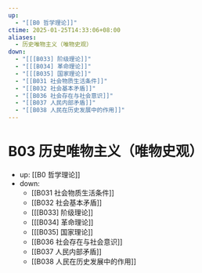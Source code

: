 ```yaml
---
up:
  - "[[B0 哲学理论]]"
ctime: 2025-01-25T14:33:06+08:00
aliases:
  - 历史唯物主义（唯物史观）
down:
  - "[[[B033] 阶级理论]]"
  - "[[[B034] 革命理论]]"
  - "[[[B035] 国家理论]]"
  - "[[B031 社会物质生活条件]]"
  - "[[B032 社会基本矛盾]]"
  - "[[B036 社会存在与社会意识]]"
  - "[[B037 人民内部矛盾]]"
  - "[[B038 人民在历史发展中的作用]]"
---
```


# B03 历史唯物主义（唯物史观）

- up: [[B0 哲学理论]]
- down:	
	- [[B031 社会物质生活条件]]
	- [[B032 社会基本矛盾]]
	- [[[B033] 阶级理论]]
	- [[[B034] 革命理论]]
	- [[[B035] 国家理论]]
	- [[B036 社会存在与社会意识]]
	- [[B037 人民内部矛盾]]
	- [[B038 人民在历史发展中的作用]]
	
